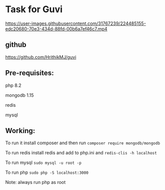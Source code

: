 # Task for Guvi

https://user-images.githubusercontent.com/31767239/224485155-edc20680-70e3-434d-88fd-00b6a7ef46c7.mp4




## github

https://github.com/HrithikMJ/guvi


## Pre-requisites:
  
  php 8.2
  
  mongodb 1.15
  
  redis
  
  mysql
 
 
## Working:

To run it install composer and then run
`composer require mongodb/mongodb`

To run redis install redis and add to php.ini and
`redis-clis -h localhost`

To run mysql 
`sudo mysql -u root -p`

To run php
  `sudo php -S localhost:3000`

Note: always run php as root 



